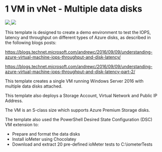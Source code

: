 # 1 VM in vNet - Multiple data disks

<a href="https://portal.azure.com/#create/Microsoft.Template/uri/https%3A%2F%2Fraw.githubusercontent.com%2Fjamesbannan%2Fstorage-iops-latency-throughput-demo%2Fmaster%2Fazuredeploy.json" target="_blank">
    <img src="http://azuredeploy.net/deploybutton.png"/>
</a>
<a href="https://portal.azure.com/#create/Microsoft.Template/uri/https%3A%2F%2Fraw.githubusercontent.com%2Fjamesbannan%2Fstorage-iops-latency-throughput-demo%2Fmaster%2Fazuredeploy.json" target="_blank">
    <img src="http://armviz.io/visualizebutton.png"/>
</a>

This template is designed to create a demo environment to test the IOPS, latency and throughput on different types of Azure disks, as described in the following blogs posts:

<a href="https://blogs.technet.microsoft.com/andrewc/2016/09/09/understanding-azure-virtual-machine-iops-throughput-and-disk-latency/" target="_blank">https://blogs.technet.microsoft.com/andrewc/2016/09/09/understanding-azure-virtual-machine-iops-throughput-and-disk-latency/</a>

<a href="https://blogs.technet.microsoft.com/andrewc/2016/09/09/understanding-azure-virtual-machine-iops-throughput-and-disk-latency-part-2/" target="_blank">https://blogs.technet.microsoft.com/andrewc/2016/09/09/understanding-azure-virtual-machine-iops-throughput-and-disk-latency-part-2/</a>

This template creates a single VM running Windows Server 2016 with multiple data disks attached.

This template also deploys a Storage Account, Virtual Network and Public IP Address.

The VM is an S-class size which supports Azure Premium Storage disks.

The template also used the PowerShell Desired State Configuration (DSC) VM extension to: 
* Prepare and format the data disks
* Install ioMeter using Chocolatey
* Download and extract 20 pre-defined ioMeter tests to C:\iometerTests
